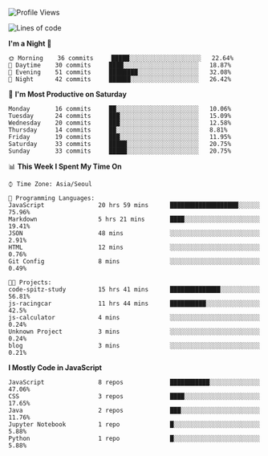 <!--START_SECTION:waka-->
![Profile Views](http://img.shields.io/badge/Profile%20Views-0-blue)

![Lines of code](https://img.shields.io/badge/From%20Hello%20World%20I%27ve%20Written-90915%20lines%20of%20code-blue)

**I'm a Night 🦉** 

```text
🌞 Morning    36 commits     █████░░░░░░░░░░░░░░░░░░░░   22.64% 
🌆 Daytime    30 commits     ████░░░░░░░░░░░░░░░░░░░░░   18.87% 
🌃 Evening    51 commits     ████████░░░░░░░░░░░░░░░░░   32.08% 
🌙 Night      42 commits     ██████░░░░░░░░░░░░░░░░░░░   26.42%

```
📅 **I'm Most Productive on Saturday** 

```text
Monday       16 commits     ██░░░░░░░░░░░░░░░░░░░░░░░   10.06% 
Tuesday      24 commits     ███░░░░░░░░░░░░░░░░░░░░░░   15.09% 
Wednesday    20 commits     ███░░░░░░░░░░░░░░░░░░░░░░   12.58% 
Thursday     14 commits     ██░░░░░░░░░░░░░░░░░░░░░░░   8.81% 
Friday       19 commits     ███░░░░░░░░░░░░░░░░░░░░░░   11.95% 
Saturday     33 commits     █████░░░░░░░░░░░░░░░░░░░░   20.75% 
Sunday       33 commits     █████░░░░░░░░░░░░░░░░░░░░   20.75%

```


📊 **This Week I Spent My Time On** 

```text
⌚︎ Time Zone: Asia/Seoul

💬 Programming Languages: 
JavaScript               20 hrs 59 mins      ███████████████████░░░░░░   75.96% 
Markdown                 5 hrs 21 mins       ████░░░░░░░░░░░░░░░░░░░░░   19.41% 
JSON                     48 mins             ░░░░░░░░░░░░░░░░░░░░░░░░░   2.91% 
HTML                     12 mins             ░░░░░░░░░░░░░░░░░░░░░░░░░   0.76% 
Git Config               8 mins              ░░░░░░░░░░░░░░░░░░░░░░░░░   0.49%

🐱‍💻 Projects: 
code-spitz-study         15 hrs 41 mins      ██████████████░░░░░░░░░░░   56.81% 
js-racingcar             11 hrs 44 mins      ██████████░░░░░░░░░░░░░░░   42.5% 
js-calculator            4 mins              ░░░░░░░░░░░░░░░░░░░░░░░░░   0.24% 
Unknown Project          3 mins              ░░░░░░░░░░░░░░░░░░░░░░░░░   0.24% 
blog                     3 mins              ░░░░░░░░░░░░░░░░░░░░░░░░░   0.21%

```

**I Mostly Code in JavaScript** 

```text
JavaScript               8 repos             ███████████░░░░░░░░░░░░░░   47.06% 
CSS                      3 repos             ████░░░░░░░░░░░░░░░░░░░░░   17.65% 
Java                     2 repos             ███░░░░░░░░░░░░░░░░░░░░░░   11.76% 
Jupyter Notebook         1 repo              █░░░░░░░░░░░░░░░░░░░░░░░░   5.88% 
Python                   1 repo              █░░░░░░░░░░░░░░░░░░░░░░░░   5.88%

```



<!--END_SECTION:waka-->
